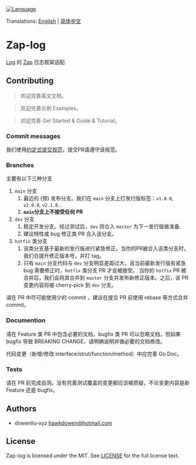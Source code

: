 [![Language](https://img.shields.io/badge/Language-Go-blue.svg)](https://golang.org/)

Translations: [English](README.md) | [简体中文](README.zh_CN.md)

# Zap-log

[Log](https://github.com/go-kita/log) 的 [Zap](https://github.com/uber-go/zap) 日志框架适配.

## Contributing

> 欢迎完善英文文档。

> 欢迎完善示例 Examples。

> 欢迎完善 Get Started & Guide & Tutorial。

### Commit messages

我们使用[约定式提交规范](https://www.conventionalcommits.org/zh-hans/v1.0.0/)，提交PR请遵守该规范。

### Branches

主要有以下三种分支

1. `main` 分支
    1. 最近的 (预) 发布分支。我们在 `main` 分支上打发行版标签：`v1.0.0`, `v2.0.0`, `v2.1.0`...
    1. **`main`分支上不接受任何 PR**
2. `dev` 分支
    1. 稳定开发分支。经过测试后，`dev` 将合入 `master` 为下一发行版做准备.
    2. 建议特性或 bug 修正类 PR 合入该分支。
3. `hotfix` 类分支
    1. 该类分支基于最新的发行版进行紧急修正。当你的PR被合入该类分支时，我们合提升修正版本号，并打 tag。
    2. 只有 `main` 分支代码与 `dev` 分支明显差距过大，且当前最新发行版有紧急 bug 需要修正时，`hotfix` 类分支 PR 才会被接受。
       当你的 `hotfix` PR 被合并后，我们会将其合并到 `master` 分支并发布新修正版本。之后，该 PR 变更内容将被 cherry-pick 到 `dev` 分支。

请在 PR 中尽可能使用少的 commit ，建议在提交 PR 前使用 rebase 等方式合并 commit。

### Documention

请在 Feature 类 PR 中包含必要的文档，bugfix 类 PR 可以忽略文档，但如果 bugfix 导致 BREAKING CHANGE，请明确说明并做必要的文档修改。

代码变更（新增/修改 interface/strut/function/method）中应完善 Go Doc。

### Tests

请在 PR 前完成自测。没有完善测试覆盖的变更都应该被质疑，不论变更内容是新 Feature 还是 bugfix。

## Authors
- dowenliu-xyz <hawkdowen@hotmail.com>

## License
Zap-log is licensed under the MIT.
See [LICENSE](LICENSE) for the full license text.